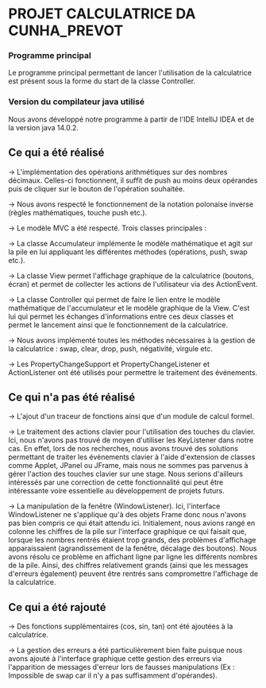 # PROJET CALCULATRICE DA CUNHA_PREVOT


### Programme principal 


Le programme principal permettant de lancer l'utilisation de la calculatrice est présent sous la forme du start de la classe Controller.


### Version du compilateur java utilisé


Nous avons développé notre programme à partir de l'IDE IntelliJ IDEA et de la version java 14.0.2.


## Ce qui a été réalisé


-> L'implémentation des opérations arithmétiques sur des nombres décimaux.
Celles-ci fonctionnent, il suffit de push au moins deux opérandes puis de cliquer sur le bouton de l'opération souhaitée.

-> Nous avons respecté le fonctionnement de la notation polonaise inverse (règles mathématiques, touche push etc.).

-> Le modèle MVC a été respecté. Trois classes principales :

-> La classe Accumulateur implémente le modèle mathématique et agit sur la pile en lui appliquant les différentes méthodes (opérations, push, swap etc.).

-> La classe View permet l'affichage graphique de la calculatrice (boutons, écran) et permet de collecter les actions de l'utilisateur via des ActionEvent.
  
-> La classe Controller qui permet de faire le lien entre le modèle mathématique de l'accumulateur et le modèle graphique de la View. C'est lui qui permet les échanges d'informations entre ces deux classes et permet le lancement ainsi que le fonctionnement de la calculatrice.

-> Nous avons implémenté toutes les méthodes nécessaires à la gestion de la calculatrice : swap, clear, drop, push, négativité, virgule etc.

-> Les PropertyChangeSupport et PropertyChangeListener et ActionListener ont été utilisés pour permettre le traitement des événements.
  
  
## Ce qui n'a pas été réalisé


-> L'ajout d'un traceur de fonctions ainsi que d'un module de calcul formel.

-> Le traitement des actions clavier pour l'utilisation des touches du clavier.
Ici, nous n'avons pas trouvé de moyen d'utiliser les KeyListener dans notre cas. En effet, lors de nos recherches, nous avons trouvé des solutions permettant de traiter les événements clavier à l'aide d'extension de classes comme Applet, JPanel ou JFrame, mais nous ne sommes pas parvenus à gérer l'action des touches clavier sur une stage.
Nous serions d'ailleurs intéressés par une correction de cette fonctionnalité qui peut être intéressante voire essentielle au développement de projets futurs.

-> La manipulation de la fenêtre (WindowListener).
Ici, l'interface WindowListener ne s'applique qu'à des objets Frame donc nous n'avons pas bien compris ce qui était attendu ici.
Initialement, nous avions rangé en colonne les chiffres de la pile sur l'interface graphique ce qui faisait que, lorsque les nombres rentrés étaient trop grands, des problèmes d'affichage apparaissaient (agrandissement de la fenêtre, décalage des boutons). Nous avons résolu ce problème en affichant ligne par ligne les différents nombres de la pile. Ainsi, des chiffres relativement grands (ainsi que les messages d'erreurs également) peuvent être rentrés sans compromettre l'affichage de la calculatrice.

## Ce qui a été rajouté

-> Des fonctions supplémentaires (cos, sin, tan) ont été ajoutées à la calculatrice.

-> La gestion des erreurs a été particulièrement bien faite puisque nous avons ajouté à l'interface graphique cette gestion des erreurs via l'apparition de messages d'erreur lors de fausses manipulations (Ex : Impossible de swap car il n'y a pas suffisamment d'opérandes).
